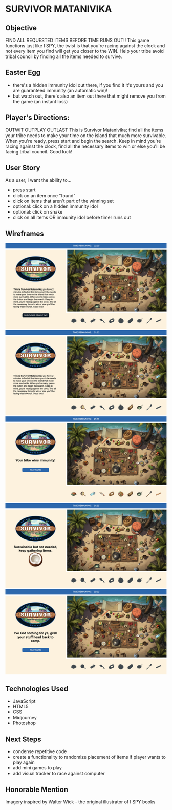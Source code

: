# SURVIVOR MATANIVIKA

## Objective
FIND ALL REQUESTED ITEMS BEFORE TIME RUNS OUT!!
This game functions just like I SPY, the twist is that you're racing against the clock and not every item you find will get you closer to the WIN. Help your tribe avoid tribal council by finding all the items needed to survive.

## Easter Egg
- there's a hidden immunity idol out there, if you find it it's yours and you are guaranteed immunity (an automatic win)!
- but watch out, there's also an item out there that might remove you from the game (an instant loss)

## Player's Directions: 
OUTWIT OUTPLAY OUTLAST
This is Survivor Matanivika; find all the items your tribe needs to make your time on the island that much more survivable. When you're ready, press start and begin the search. Keep in mind you're racing against the clock, find all the necessary items to win or else you'll be facing tribal council. Good luck!

## User Story
As a user, I want the ability to...
- press start
- click on an item once "found"
- click on items that aren't part of the winning set
- optional: click on a hidden immunity idol
- optional: click on snake
- click on all items OR immunity idol before timer runs out

## Wireframes
![Alt text](<Screen Shot 2023-12-07 at 11.33.10 AM.png>) 
![Alt text](<Screen Shot 2023-12-07 at 11.33.43 AM.png>) 
![Alt text](<Screen Shot 2023-12-07 at 11.34.18 AM.png>) 
![Alt text](<Screen Shot 2023-12-07 at 11.46.41 AM.png>) 
![Alt text](<Screen Shot 2023-12-07 at 11.48.20 AM.png>)

## Technologies Used
- JavaScript
- HTML5
- CSS
- Midjourney
- Photoshop

## Next Steps
- condense repetitive code
- create a functionality to randomize placement of items if player wants to play again
- add mini games to play
- add visual tracker to race against computer

## Honorable Mention
Imagery inspired by Walter Wick - the original illustrator of I SPY books


